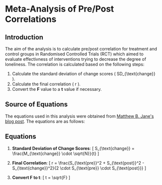 # Meta-Analysis of Pre/Post Correlations

## Introduction

The aim of the analysis is to calculate pre/post correlation for treatment and control groups in Randomised Controlled Trials (RCT) which aimed to evaluate effectivness of interventions trying to decrease the degree of loneliness. The correlation is calculated based on the following steps:

1. Calculate the standard deviation of change scores \( SD_{\text{change}} \).
2. Calculate the final correlation \( r \).
3. Convert the **F** value to a **t** value if necessary.

## Source of Equations

The equations used in this analysis were obtained from [Matthew B. Jane's blog post](https://matthewbjane.com/blog-posts/blog-post-3.html). The equations are as follows:

## Equations

1. **Standard Deviation of Change Scores**:
\[ S_{\text{change}} = \frac{M_{\text{change}} \cdot \sqrt{N}}{t} \]

2. **Final Correlation**:
\[ r = \frac{S_{\text{pre}}^2 + S_{\text{post}}^2 - S_{\text{change}}^2}{2 \cdot S_{\text{pre}} \cdot S_{\text{post}}} \]

3. **Convert F to t**:
\[ t = \sqrt{F} \]

